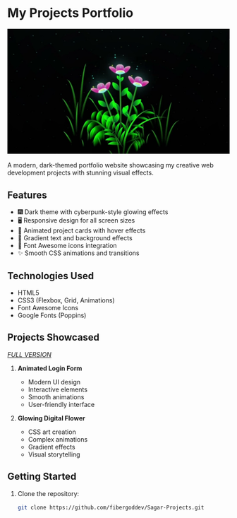 # My Projects Portfolio

![Project Showcase](screenshot.jpg)

A modern, dark-themed portfolio website showcasing my creative web development projects with stunning visual effects.

## Features

- 🎆 Dark theme with cyberpunk-style glowing effects
- 🖥️ Responsive design for all screen sizes
- 🚀 Animated project cards with hover effects
- 🌈 Gradient text and background effects
- 📱 Font Awesome icons integration
- ✨ Smooth CSS animations and transitions

## Technologies Used

- HTML5
- CSS3 (Flexbox, Grid, Animations)
- Font Awesome Icons
- Google Fonts (Poppins)

## Projects Showcased  
*[FULL VERSION](https://fibergoddev.github.io/Sagar-Projects/website.html)*

1. **Animated Login Form**
   - Modern UI design
   - Interactive elements
   - Smooth animations
   - User-friendly interface

2. **Glowing Digital Flower**
   - CSS art creation
   - Complex animations
   - Gradient effects
   - Visual storytelling

## Getting Started

1. Clone the repository:
   ```bash
   git clone https://github.com/fibergoddev/Sagar-Projects.git
